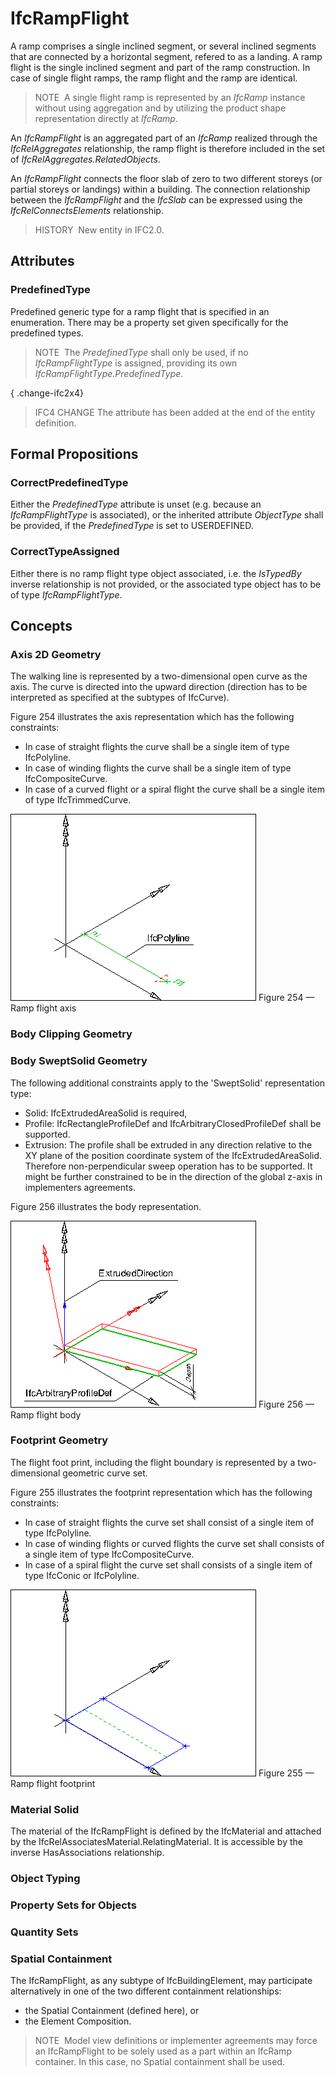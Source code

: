 # IfcRampFlight

A ramp comprises a single inclined segment, or several inclined segments that are connected by a horizontal segment, refered to as a landing. A ramp flight is the single inclined segment and part of the ramp construction. In case of single flight ramps, the ramp flight and the ramp are identical.

> NOTE&nbsp; A single flight ramp is represented by an _IfcRamp_ instance without using aggregation and by utilizing the product shape representation directly at _IfcRamp_.

An _IfcRampFlight_ is an aggregated part of an _IfcRamp_ realized through the _IfcRelAggregates_ relationship, the ramp flight is therefore included in the set of _IfcRelAggregates.RelatedObjects_.

An _IfcRampFlight_ connects the floor slab of zero to two different storeys (or partial storeys or landings) within a building. The connection relationship between the _IfcRampFlight_ and the _IfcSlab_ can be expressed using the _IfcRelConnectsElements_ relationship.

> HISTORY&nbsp; New entity in IFC2.0.

## Attributes

### PredefinedType
Predefined generic type for a ramp flight that is specified in an enumeration. There may be a property set given specifically for the predefined types.
> NOTE&nbsp; The _PredefinedType_ shall only be used, if no _IfcRampFlightType_ is assigned, providing its own _IfcRampFlightType.PredefinedType_.

{ .change-ifc2x4}
> IFC4 CHANGE The attribute has been added at the end of the entity definition.

## Formal Propositions

### CorrectPredefinedType
Either the _PredefinedType_ attribute is unset (e.g. because an _IfcRampFlightType_ is associated), or the inherited attribute _ObjectType_ shall be provided, if the _PredefinedType_ is set to USERDEFINED.

### CorrectTypeAssigned
Either there is no ramp flight type object associated, i.e. the _IsTypedBy_ inverse relationship is not provided, or the associated type object has to be of type _IfcRampFlightType_.

## Concepts

### Axis 2D Geometry

The walking line is represented by a two-dimensional open curve
as the axis. The curve is directed into the upward direction
(direction has to be interpreted as specified at the subtypes of
IfcCurve). 


Figure 254 illustrates the axis representation which has the following constraints:


* In case of straight flights the curve shall be a single item of type IfcPolyline.
* In case of winding flights the curve shall be a single item of type IfcCompositeCurve.
* In case of a curved flight or a spiral flight the curve shall be a single item of type IfcTrimmedCurve.


![walking line](../../../../figures/ifcstairflight_01-layout1.gif)
Figure 254 — Ramp flight axis



### Body Clipping Geometry


### Body SweptSolid Geometry

The following additional constraints apply to the 'SweptSolid'
representation type:


* Solid: IfcExtrudedAreaSolid is required,
* Profile: IfcRectangleProfileDef and
IfcArbitraryClosedProfileDef shall be supported.
* Extrusion: The profile shall be extruded in any
direction relative to the XY plane of the position coordinate
system of the IfcExtrudedAreaSolid. Therefore
non-perpendicular sweep operation has to be supported. It might be
further constrained to be in the direction of the global z-axis in
implementers agreements.


Figure 256 illustrates the body representation.


![fig1](../../../../figures/ifcrampflight-layout1.gif)
Figure 256 — Ramp flight body



### Footprint Geometry

The flight foot print, including the flight boundary is represented by a two-dimensional geometric curve set.


Figure 255 illustrates the footprint representation which has the following constraints:


* In case of straight flights the curve set shall consist of a single item of type IfcPolyline.
* In case of winding flights or curved flights the curve set shall consists of a single item of type
IfcCompositeCurve.
* In case of a spiral flight the curve set shall consists of a single item of type IfcConic or
IfcPolyline.


![boundary](../../../../figures/ifcstairflight_02-layout1.gif)
Figure 255 — Ramp flight footprint



### Material Solid

The material of the IfcRampFlight is defined by the
IfcMaterial and attached by the
IfcRelAssociatesMaterial.RelatingMaterial. It is
accessible by the inverse HasAssociations relationship.



### Object Typing


### Property Sets for Objects


### Quantity Sets


### Spatial Containment

The IfcRampFlight, as any subtype of IfcBuildingElement, 
may participate alternatively in one of the two different containment relationships:


* the Spatial Containment (defined here), or
* the Element Composition.



> NOTE  Model view definitions or implementer agreements may force an IfcRampFlight to be solely used as a part within an IfcRamp container. In this case, no Spatial containment shall be used.
> 


